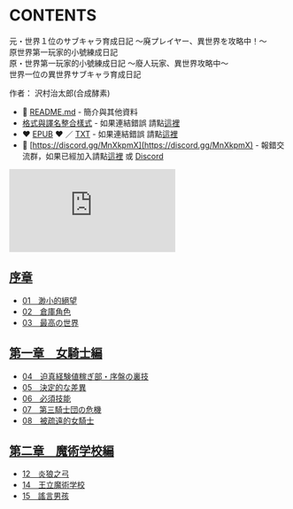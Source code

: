 # CONTENTS

元・世界１位のサブキャラ育成日記 ～廃プレイヤー、異世界を攻略中！～  
原世界第一玩家的小號練成日記  
原・世界第一玩家的小號練成日記 ～廢人玩家、異世界攻略中～  
世界一位の異世界サブキャラ育成日記  

作者： 沢村治太郎(合成酵素)  



- :closed_book: [README.md](README.md) - 簡介與其他資料
- [格式與譯名整合樣式](https://github.com/bluelovers/node-novel/blob/master/lib/locales/%E5%85%83%E3%83%BB%E4%B8%96%E7%95%8C%EF%BC%91%E4%BD%8D%E3%81%AE%E3%82%B5%E3%83%96%E3%82%AD%E3%83%A3%E3%83%A9%E8%82%B2%E6%88%90%E6%97%A5%E8%A8%98%20%EF%BD%9E%E5%BB%83%E3%83%97%E3%83%AC%E3%82%A4%E3%83%A4%E3%83%BC%E3%80%81%E7%95%B0%E4%B8%96%E7%95%8C%E3%82%92%E6%94%BB%E7%95%A5%E4%B8%AD%EF%BC%81%EF%BD%9E.ts) - 如果連結錯誤 請點[這裡](https://github.com/bluelovers/node-novel/blob/master/lib/locales/)
-  :heart: [EPUB](https://gitlab.com/demonovel/epub-txt/blob/master/syosetu/%E5%8E%9F%E4%B8%96%E7%95%8C%E7%AC%AC%E4%B8%80%E7%8E%A9%E5%AE%B6%E7%9A%84%E5%B0%8F%E8%99%9F%E7%B7%B4%E6%88%90%E6%97%A5%E8%A8%98.epub) :heart:  ／ [TXT](https://gitlab.com/demonovel/epub-txt/blob/master/syosetu/out/%E5%8E%9F%E4%B8%96%E7%95%8C%E7%AC%AC%E4%B8%80%E7%8E%A9%E5%AE%B6%E7%9A%84%E5%B0%8F%E8%99%9F%E7%B7%B4%E6%88%90%E6%97%A5%E8%A8%98.out.txt) - 如果連結錯誤 請點[這裡](https://gitlab.com/demonovel/epub-txt/blob/master/syosetu/)
- :mega: [https://discord.gg/MnXkpmX](https://discord.gg/MnXkpmX) - 報錯交流群，如果已經加入請點[這裡](https://discordapp.com/channels/467794087769014273/467794088285175809) 或 [Discord](https://discordapp.com/channels/@me)


![導航目錄](https://chart.apis.google.com/chart?cht=qr&chs=150x150&chl=https://gitlab.com/novel-group/txt-source/blob/master/syosetu/元・世界１位のサブキャラ育成日記%20～廃プレイヤー、異世界を攻略中！～/導航目錄.md "導航目錄")




## [序章](00000_%E5%BA%8F%E7%AB%A0)

- [01　渺小的絕望 ](00000_%E5%BA%8F%E7%AB%A0/00010_01%E3%80%80%E6%B8%BA%E5%B0%8F%E7%9A%84%E7%B5%95%E6%9C%9B%20.txt)
- [02　倉庫角色](00000_%E5%BA%8F%E7%AB%A0/00020_02%E3%80%80%E5%80%89%E5%BA%AB%E8%A7%92%E8%89%B2.txt)
- [03　最高の世界](00000_%E5%BA%8F%E7%AB%A0/00030_03%E3%80%80%E6%9C%80%E9%AB%98%E3%81%AE%E4%B8%96%E7%95%8C.txt)


## [第一章　女騎士編](00010_%E7%AC%AC%E4%B8%80%E7%AB%A0%E3%80%80%E5%A5%B3%E9%A8%8E%E5%A3%AB%E7%B7%A8)

- [04　迫真経験値稼ぎ部・序盤の裏技](00010_%E7%AC%AC%E4%B8%80%E7%AB%A0%E3%80%80%E5%A5%B3%E9%A8%8E%E5%A3%AB%E7%B7%A8/00010_04%E3%80%80%E8%BF%AB%E7%9C%9F%E7%B5%8C%E9%A8%93%E5%80%A4%E7%A8%BC%E3%81%8E%E9%83%A8%E3%83%BB%E5%BA%8F%E7%9B%A4%E3%81%AE%E8%A3%8F%E6%8A%80.txt)
- [05　決定的な差異](00010_%E7%AC%AC%E4%B8%80%E7%AB%A0%E3%80%80%E5%A5%B3%E9%A8%8E%E5%A3%AB%E7%B7%A8/00020_05%E3%80%80%E6%B1%BA%E5%AE%9A%E7%9A%84%E3%81%AA%E5%B7%AE%E7%95%B0.txt)
- [06　必須技能](00010_%E7%AC%AC%E4%B8%80%E7%AB%A0%E3%80%80%E5%A5%B3%E9%A8%8E%E5%A3%AB%E7%B7%A8/00030_06%E3%80%80%E5%BF%85%E9%A0%88%E6%8A%80%E8%83%BD.txt)
- [07　第三騎士団の危機](00010_%E7%AC%AC%E4%B8%80%E7%AB%A0%E3%80%80%E5%A5%B3%E9%A8%8E%E5%A3%AB%E7%B7%A8/00040_07%E3%80%80%E7%AC%AC%E4%B8%89%E9%A8%8E%E5%A3%AB%E5%9B%A3%E3%81%AE%E5%8D%B1%E6%A9%9F.txt)
- [08　被疏遠的女騎士](00010_%E7%AC%AC%E4%B8%80%E7%AB%A0%E3%80%80%E5%A5%B3%E9%A8%8E%E5%A3%AB%E7%B7%A8/00050_08%E3%80%80%E8%A2%AB%E7%96%8F%E9%81%A0%E7%9A%84%E5%A5%B3%E9%A8%8E%E5%A3%AB.txt)


## [第二章　魔術学校編](00020_%E7%AC%AC%E4%BA%8C%E7%AB%A0%E3%80%80%E9%AD%94%E8%A1%93%E5%AD%A6%E6%A0%A1%E7%B7%A8)

- [12　炎狼之弓](00020_%E7%AC%AC%E4%BA%8C%E7%AB%A0%E3%80%80%E9%AD%94%E8%A1%93%E5%AD%A6%E6%A0%A1%E7%B7%A8/00010_12%E3%80%80%E7%82%8E%E7%8B%BC%E4%B9%8B%E5%BC%93.txt)
- [14　王立魔術学校](00020_%E7%AC%AC%E4%BA%8C%E7%AB%A0%E3%80%80%E9%AD%94%E8%A1%93%E5%AD%A6%E6%A0%A1%E7%B7%A8/00030_14%E3%80%80%E7%8E%8B%E7%AB%8B%E9%AD%94%E8%A1%93%E5%AD%A6%E6%A0%A1.txt)
- [15　謠言男孩](00020_%E7%AC%AC%E4%BA%8C%E7%AB%A0%E3%80%80%E9%AD%94%E8%A1%93%E5%AD%A6%E6%A0%A1%E7%B7%A8/00040_15%E3%80%80%E8%AC%A0%E8%A8%80%E7%94%B7%E5%AD%A9.txt)

